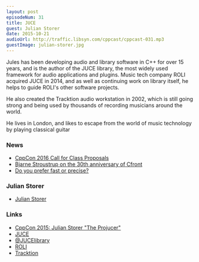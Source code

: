 ```yaml
---
layout: post
episodeNum: 31
title: JUCE
guest: Julian Storer
date: 2015-10-21
audioUrl: http://traffic.libsyn.com/cppcast/cppcast-031.mp3
guestImage: julian-storer.jpg
---
```


Jules has been developing audio and library software in C++ for over 15 years, and is the author of the JUCE library, the most widely used framework for audio applications and plugins. Music tech company ROLI acquired JUCE in 2014, and as well as continuing work on library itself, he helps to guide ROLI's other software projects.

He also created the Tracktion audio workstation in 2002, which is still going strong and being used by thousands of recording musicians around the world.

He lives in London, and likes to escape from the world of music technology by playing classical guitar

### News ###

 - [CppCon 2016 Call for Class Proposals](http://cppcon.org/callforclasses2016/)
 - [Bjarne Stroustrup on the 30th anniversary of Cfront](https://www.reddit.com/r/programming/comments/3oqj59/bjarne_stroustrup_on_the_30th_anniversary_of/)
 - [Do you prefer fast or precise?](http://blogs.msdn.com/b/vcblog/archive/2015/10/19/do-you-prefer-fast-or-precise.aspx)
 
### Julian Storer ###

 - [Julian Storer](https://github.com/julianstorer)

### Links ###

 - [CppCon 2015: Julian Storer "The Projucer"](https://www.youtube.com/watch?v=pKvt5_FhziI)
 - [JUCE](http://www.juce.com/)
 - [@JUCElibrary](https://twitter.com/JUCElibrary)
 - [ROLI](http://www.roli.com/)
 - [Tracktion](http://www.tracktion.com/)
